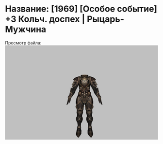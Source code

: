 # Название: [1969] [Особое событие] +3 Кольч. доспех | Рыцарь-Мужчина

Просмотр файла:
![p000006.png](p000006.png)